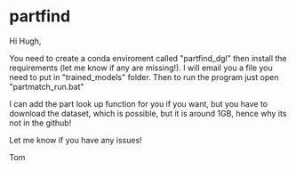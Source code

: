 # partfind

Hi Hugh,

You need to create a conda enviroment called "partfind_dgl" then install the requirements (let me know if any are missing!).
I will email you a file you need to put in "trained_models" folder.
Then to run the program just open "partmatch_run.bat"

I can add the part look up function for you if you want, but you have to download the dataset, which is possible, but it is around 1GB, hence why its not in the github!

Let me know if you have any issues!

Tom

